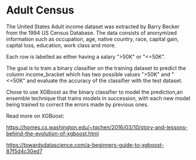 # Adult Census

The United States Adult income dataset was extracted by Barry Becker from the 1994 US Census Database. The data consists of anonymized information such as occupation, age, native country, race, capital gain, capital loss, education, work class and more.

Each row is labelled as either having a salary ">50K" or "<=50K".

The goal is to train a binary classifier on the training dataset to predict the column income_bracket which has two possible values ">50K" and "<=50K" and evaluate the accuracy of the classifier with the test dataset.

Chose to use XGBoost as the binary classifier to model the prediction,an ensemble technique that trains models in succession, with each new model being trained to correct the errors made by previous ones. 

Read more on XGBoost:

https://homes.cs.washington.edu/~tqchen/2016/03/10/story-and-lessons-behind-the-evolution-of-xgboost.html

https://towardsdatascience.com/a-beginners-guide-to-xgboost-87f5d4c30ed7



